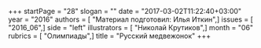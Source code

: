+++
startPage = "28"
slogan = ""
date = "2017-03-02T11:22:40+03:00"
year = "2016"
authors = [ "Материал подготовил: Илья Иткин",]
issues = [ "2016_06",]
side = "left"
illustrators = [ "Николай Крутиков",]
month = "06"
rubrics = [ "Олимпиады",]
title = "Русский медвежонок"
+++
